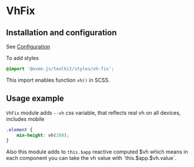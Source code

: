 # VhFix

## Installation and configuration

See [Configuration](/docs/components_installation.md#modules)

To add styles

```scss
@import '@ovee.js/toolkit/styles/vh-fix';
```

This import enables function `vh()` in SCSS.

## Usage example

`VhFix` module adds `--vh` css variable, that reflects real vh on all devices, includes mobile

```css
.element {
	min-height: vh(100);
}
```

Also this module adds to `this.$app` reactive computed $vh which means in each component you can take the vh value with `this.$app.$vh.value`.
